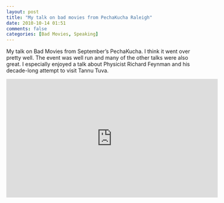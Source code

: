 ```yaml
---
layout: post
title: "My talk on bad movies from PechaKucha Raleigh"
date: 2010-10-14 01:51
comments: false
categories: [Bad Movies, Speaking]
---
```


My talk on Bad Movies from September’s PechaKucha. I think it went over pretty well. The event was well run and many of the other talks were also great. I especially enjoyed a talk about Physicist Richard Feynman and his decade-long attempt to visit Tannu Tuva.

<iframe width="560" height="315" src="http://www.youtube.com/embed/ZT1sbvVBVgQ" frameborder="0" allowfullscreen></iframe>